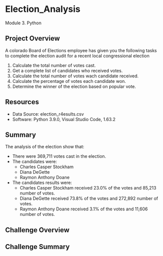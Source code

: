 # Election_Analysis
Module 3. Python 

## Project Overview
A colorado Board of Elections employee has given you the following tasks to complete the election audit for a recent local congressional election

1. Calculate the total number of votes cast.
2. Get a complete list of candidates who received votes.
3. Calculate the total number of votes wach candidate received.
4. Calculate the percentage of votes each candidate won.
5. Determine the winner of the election based on popular vote.

## Resources
- Data Source: election_r4esults.csv
- Software: Python 3.9.0, Visual Studio Code, 1.63.2

## Summary
The analysis of the election show that:
- There were 369,711 votes cast in the election.
- The candidates were:
    - Charles Casper Stockham
    - Diana DeGette
    - Raymon Anthony Doane
- The candidates results were:
    - Charles Casper Stockham received 23.0% of the votes and 85,213 number of votes.
    - Diana DeGette received 73.8% of the votes and 272,892 number of votes.
    - Raymon Anthony Doane received 3.1% of the votes and 11,606 number of votes.

## Challenge Overview

## Challenge Summary
